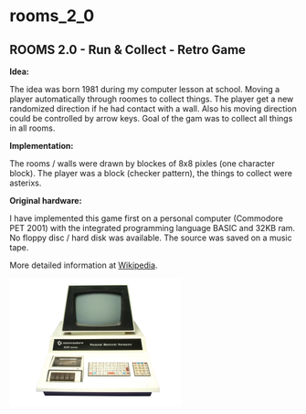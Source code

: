 # rooms_2_0

## ROOMS 2.0 - Run &amp; Collect - Retro Game


**Idea:**

The idea was born 1981 during my computer lesson at school.
Moving a player automatically through roomes to collect things.
The player get a new randomized direction if he had contact with a wall.
Also his moving direction could be controlled by arrow keys.
Goal of the gam was to collect all things in all rooms.


**Implementation:** 

The rooms / walls were drawn by blockes of 8x8 pixles (one character block). 
The player was a block (checker pattern), the things to collect were asterixs.

**Original hardware:** 

I have implemented this game first on a personal computer (Commodore PET 2001)
with the integrated programming language BASIC and 32KB ram.
No floppy disc / hard disk was available. The source was saved on a music tape. 

More detailed information at [Wikipedia](https://de.wikipedia.org/wiki/PET_2001). 

![PET-2001](./images/pet-2001-small.png)

